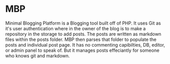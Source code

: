 # MBP

Minimal Blogging Platform is a Blogging tool built off of PHP. It uses Git as it's user authentication where in the owner of the blog is to make a repository in the storage to add posts. The posts are written as markdown files within the posts folder. MBP then parses that folder to populate the posts and individual post page. It has no commenting capibilties, DB, editor, or admin panel to speak of. But it manages posts effeciantly for someone who knows git and markdown.
